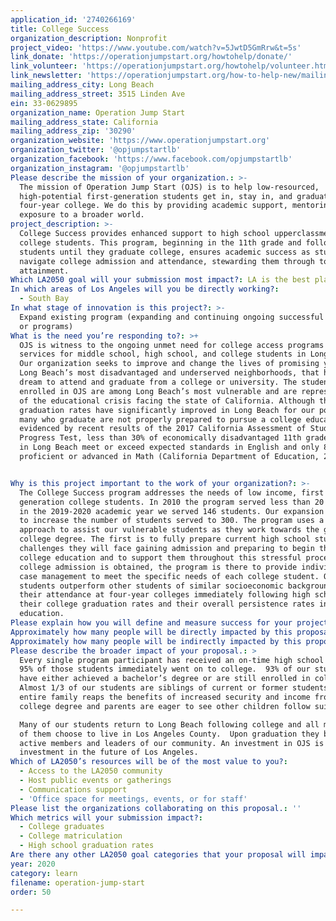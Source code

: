 ```yaml
---
application_id: '2740266169'
title: College Success
organization_description: Nonprofit
project_video: 'https://www.youtube.com/watch?v=5JwtD5GmRrw&t=5s'
link_donate: 'https://operationjumpstart.org/howtohelp/donate/'
link_volunteer: 'https://operationjumpstart.org/howtohelp/volunteer.html'
link_newsletter: 'https://operationjumpstart.org/how-to-help-new/mailinglist.html'
mailing_address_city: Long Beach
mailing_address_street: 3515 Linden Ave
ein: 33-0629895
organization_name: Operation Jump Start
mailing_address_state: California
mailing_address_zip: '30290'
organization_website: 'https://www.operationjumpstart.org'
organization_twitter: '@opjumpstartlb'
organization_facebook: 'https://www.facebook.com/opjumpstartlb'
organization_instagram: '@opjumpstartlb'
Please describe the mission of your organization.: >-
  The mission of Operation Jump Start (OJS) is to help low-resourced,
  high-potential first-generation students get in, stay in, and graduate from a
  four-year college. We do this by providing academic support, mentoring, and
  exposure to a broader world. 
project_description: >-
  College Success provides enhanced support to high school upperclassmen and
  college students. This program, beginning in the 11th grade and following
  students until they graduate college, ensures academic success as students
  navigate college admission and attendance, stewarding them through to degree
  attainment.   
Which LA2050 goal will your submission most impact?: LA is the best place to LEARN
In which areas of Los Angeles will you be directly working?:
  - South Bay
In what stage of innovation is this project?: >-
  Expand existing program (expanding and continuing ongoing successful projects
  or programs)
What is the need you’re responding to?: >+
  OJS is witness to the ongoing unmet need for college access programs and
  services for middle school, high school, and college students in Long Beach.
  Our organization seeks to improve and change the lives of promising youth from
  Long Beach’s most disadvantaged and underserved neighborhoods, that have a
  dream to attend and graduate from a college or university. The students
  enrolled in OJS are among Long Beach’s most vulnerable and are representative
  of the educational crisis facing the state of California. Although the
  graduation rates have significantly improved in Long Beach for our population,
  many who graduate are not properly prepared to pursue a college education. As
  evidenced by recent results of the 2017 California Assessment of Student
  Progress Test, less than 30% of economically disadvantaged 11th grade students
  in Long Beach meet or exceed expected standards in English and only 8% score
  proficient or advanced in Math (California Department of Education, 2018).  


Why is this project important to the work of your organization?: >-
  The College Success program addresses the needs of low income, first
  generation college students. In 2010 the program served less than 20 students,
  in the 2019-2020 academic year we served 146 students. Our expansion goal is
  to increase the number of students served to 300. The program uses a two-fold
  approach to assist our vulnerable students as they work towards the goal of a
  college degree. The first is to fully prepare current high school students for
  challenges they will face gaining admission and preparing to begin their
  college education and to support them throughout this stressful process. Once
  college admission is obtained, the program is there to provide individualized
  case management to meet the specific needs of each college student. Our
  students outperform other students of similar socioeconomic backgrounds in
  their attendance at four-year colleges immediately following high school,
  their college graduation rates and their overall persistence rates in higher
  education.
Please explain how you will define and measure success for your project.: "By creating a chance at a college education, OJS offers a path out of poverty for first- generation students of Long Beach so that they may not only succeed academically, but also in life.  Our ultimate marker for success is degree attainment.  The comprehensive interventions of OJS have proven successful over time, our students 6-year bachelor’s degree attainment rate is 75%, which is 25% higher than the national average as reported by the Pell Foundation.  \n\nThe specific program goals for the 2020-2021 academic year are as follows:\n\n• 100% of OJS high school students will complete all grade level courses needed for admission into colleges and universities in California (called a-g requirements).\n\n• Students completing the SAT preparatory course will show an average increase of a minimum of 75 points.\n\n• 95% of OJS high school graduates will begin post-secondary education in the fall semester immediately following high school graduation.\n\n• 90% of high school graduates will begin their education at a 4-year college or university. \L\n\n• 85% of the College Success participants will obtain a bachelor’s degree within 6 years of beginning their college education. \L\n\n• 90% of College Success participants will successfully complete their first year and return to college for a second year."
Approximately how many people will be directly impacted by this proposal?: '220'
Approximately how many people will be indirectly impacted by this proposal?: '650'
Please describe the broader impact of your proposal.: >
  Every single program participant has received an on-time high school diploma,
  95% of those students immediately went on to college.  93% of our students
  have either achieved a bachelor’s degree or are still enrolled in college.
  Almost 1/3 of our students are siblings of current or former students, as the
  entire family reaps the benefits of increased security and income from a
  college degree and parents are eager to see other children follow suit.

  Many of our students return to Long Beach following college and all most all
  of them choose to live in Los Angeles County.  Upon graduation they become
  active members and leaders of our community. An investment in OJS is an
  investment in the future of Los Angeles.
Which of LA2050’s resources will be of the most value to you?:
  - Access to the LA2050 community
  - Host public events or gatherings
  - Communications support
  - 'Office space for meetings, events, or for staff'
Please list the organizations collaborating on this proposal.: ''
Which metrics will your submission impact?:
  - College graduates
  - College matriculation
  - High school graduation rates
Are there any other LA2050 goal categories that your proposal will impact?: []
year: 2020
category: learn
filename: operation-jump-start
order: 50

---
```

